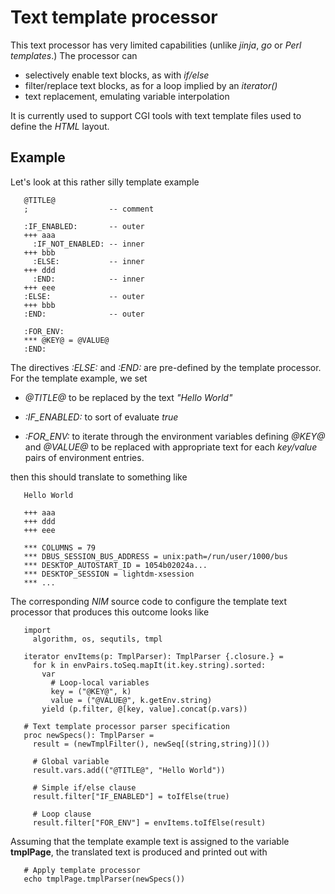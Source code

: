 # Text template processor

This text processor has very limited capabilities (unlike *jinja*, *go* or
*Perl templates*.) The processor can

 * selectively enable text blocks, as with *if/else*
 * filter/replace text blocks, as for a loop implied by an *iterator()*
 * text replacement, emulating variable interpolation

It is currently used to support CGI tools with text template files used to
define the *HTML* layout.

## Example

Let's look at this rather silly template example

       @TITLE@
       ;                  -- comment

       :IF_ENABLED:       -- outer
       +++ aaa
         :IF_NOT_ENABLED: -- inner
       +++ bbb
         :ELSE:           -- inner
       +++ ddd
         :END:            -- inner
       +++ eee
       :ELSE:             -- outer
       +++ bbb
       :END:              -- outer

       :FOR_ENV:
       *** @KEY@ = @VALUE@
       :END:

The directives *:ELSE:* and *:END:* are pre-defined by the template processor.
For the template example, we set

 * *@TITLE@* to be replaced by the text *"Hello World"*

 * *:IF_ENABLED:* to sort of evaluate *true*

 * *:FOR_ENV:* to iterate through the environment variables defining
   *@KEY@* and *@VALUE@* to be replaced with appropriate text for each
   *key/value* pairs of environment entries.

then this should translate to something like

       Hello World

       +++ aaa
       +++ ddd
       +++ eee

       *** COLUMNS = 79
       *** DBUS_SESSION_BUS_ADDRESS = unix:path=/run/user/1000/bus
       *** DESKTOP_AUTOSTART_ID = 1054b02024a...
       *** DESKTOP_SESSION = lightdm-xsession
       *** ...

The corresponding *NIM* source code to configure the template text processor
that produces this outcome looks like

       import
         algorithm, os, sequtils, tmpl

       iterator envItems(p: TmplParser): TmplParser {.closure.} =
         for k in envPairs.toSeq.mapIt(it.key.string).sorted:
           var
             # Loop-local variables
             key = ("@KEY@", k)
             value = ("@VALUE@", k.getEnv.string)
           yield (p.filter, @[key, value].concat(p.vars))

       # Text template processor parser specification
       proc newSpecs(): TmplParser =
         result = (newTmplFilter(), newSeq[(string,string)]())

         # Global variable
         result.vars.add(("@TITLE@", "Hello World"))

         # Simple if/else clause
         result.filter["IF_ENABLED"] = toIfElse(true)

         # Loop clause
         result.filter["FOR_ENV"] = envItems.toIfElse(result)


Assuming that the template example text is assigned to the variable
**tmplPage**, the translated text is produced and printed out with

       # Apply template processor
       echo tmplPage.tmplParser(newSpecs())
